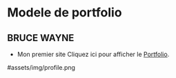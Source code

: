# Modele de portfolio
## BRUCE WAYNE 
- Mon premier site
Cliquez ici pour afficher le [Portfolio](https://ivanetch.github.io/Modele_de_portfolio/).

#assets/img/profile.png
